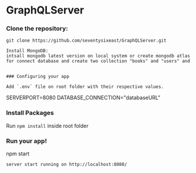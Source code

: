 # GraphQLServer


### Clone the repository:
```
git clone https://github.com/seventysixeast/GraphQLServer.git

Install MongoDB:
intsall mongodb latest version on local system or create mongodb atlas for connect database and create two collection "books" and "users" and


### Configuring your app

Add `.env` file on root folder with their respective values.
````
SERVERPORT=8080
DATABASE_CONNECTION="databaseURL"

### Install Packages 
Run ```npm install``` inside root folder

### Run your app!
npm start
````
server start running on http://localhost:8080/
